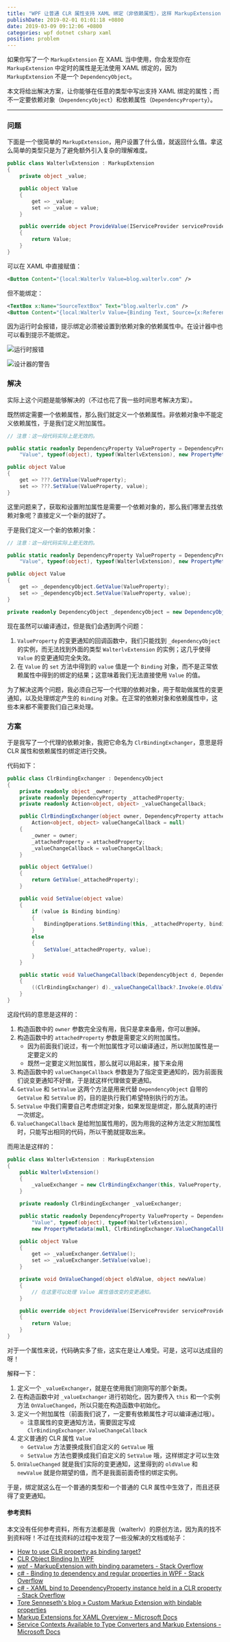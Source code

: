 ```yaml
---
title: "WPF 让普通 CLR 属性支持 XAML 绑定（非依赖属性），这样 MarkupExtension 中定义的属性也能使用绑定了"
publishDate: 2019-02-01 01:01:18 +0800
date: 2019-03-09 09:12:06 +0800
categories: wpf dotnet csharp xaml
position: problem
---
```


如果你写了一个 `MarkupExtension` 在 XAML 当中使用，你会发现你在 `MarkupExtension` 中定时的属性是无法使用 XAML 绑定的，因为 `MarkupExtension` 不是一个 `DependencyObject`。

本文将给出解决方案，让你能够在任意的类型中写出支持 XAML 绑定的属性；而不一定要依赖对象（`DependencyObject`）和依赖属性（`DependencyProperty`）。

---

<div id="toc"></div>

### 问题

下面是一个很简单的 `MarkupExtension`，用户设置了什么值，就返回什么值。拿这么简单的类型只是为了避免额外引入复杂的理解难度。

```csharp
public class WalterlvExtension : MarkupExtension
{
    private object _value;

    public object Value
    {
        get => _value;
        set => _value = value;
    }

    public override object ProvideValue(IServiceProvider serviceProvider)
    {
        return Value;
    }
}
```

可以在 XAML 中直接赋值：

```xml
<Button Content="{local:Walterlv Value=blog.walterlv.com" />
```

但不能绑定：

```xml
<TextBox x:Name="SourceTextBox" Text="blog.walterlv.com" />
<Button Content="{local:Walterlv Value={Binding Text, Source={x:Reference SourceTextBox}}}" />
```

因为运行时会报错，提示绑定必须被设置到依赖对象的依赖属性中。在设计器中也可以看到提示不能绑定。

![运行时报错](/static/posts/2019-02-01-00-02-34.png)

![设计器的警告](/static/posts/2019-02-01-00-09-00.png)

### 解决

实际上这个问题是能够解决的（不过也花了我一些时间思考解决方案）。

既然绑定需要一个依赖属性，那么我们就定义一个依赖属性。非依赖对象中不能定义依赖属性，于是我们定义附加属性。

```csharp
// 注意：这一段代码实际上是无效的。

public static readonly DependencyProperty ValueProperty = DependencyProperty.RegisterAttached(
    "Value", typeof(object), typeof(WalterlvExtension), new PropertyMetadata(default(object)));

public object Value
{
    get => ???.GetValue(ValueProperty);
    set => ???.SetValue(ValueProperty, value);
}
```

这里问题来了，获取和设置附加属性是需要一个依赖对象的，那么我们哪里去找依赖对象呢？直接定义一个新的就好了。

于是我们定义一个新的依赖对象：

```csharp
// 注意：这一段代码实际上是无效的。

public static readonly DependencyProperty ValueProperty = DependencyProperty.RegisterAttached(
    "Value", typeof(object), typeof(WalterlvExtension), new PropertyMetadata(default(object)));

public object Value
{
    get => _dependencyObject.GetValue(ValueProperty);
    set => _dependencyObject.SetValue(ValueProperty, value);
}

private readonly DependencyObject _dependencyObject = new DependencyObject();
```

现在虽然可以编译通过，但是我们会遇到两个问题：

1. `ValueProperty` 的变更通知的回调函数中，我们只能找到 `_dependencyObject` 的实例，而无法找到外面的类型 `WalterlvExtension` 的实例；这几乎使得 `Value` 的变更通知完全失效。
1. 在 `Value` 的 `set` 方法中得到的 `value` 值是一个 `Binding` 对象，而不是正常依赖属性中得到的绑定的结果；这意味着我们无法直接使用 `Value` 的值。

为了解决这两个问题，我必须自己写一个代理的依赖对象，用于帮助做属性的变更通知，以及处理绑定产生的 `Binding` 对象。在正常的依赖对象和依赖属性中，这些本来都不需要我们自己来处理。

### 方案

于是我写了一个代理的依赖对象，我把它命名为 `ClrBindingExchanger`，意思是将 CLR 属性和依赖属性的绑定进行交换。

代码如下：

```csharp
public class ClrBindingExchanger : DependencyObject
{
    private readonly object _owner;
    private readonly DependencyProperty _attachedProperty;
    private readonly Action<object, object> _valueChangeCallback;

    public ClrBindingExchanger(object owner, DependencyProperty attachedProperty,
        Action<object, object> valueChangeCallback = null)
    {
        _owner = owner;
        _attachedProperty = attachedProperty;
        _valueChangeCallback = valueChangeCallback;
    }

    public object GetValue()
    {
        return GetValue(_attachedProperty);
    }

    public void SetValue(object value)
    {
        if (value is Binding binding)
        {
            BindingOperations.SetBinding(this, _attachedProperty, binding);
        }
        else
        {
            SetValue(_attachedProperty, value);
        }
    }

    public static void ValueChangeCallback(DependencyObject d, DependencyPropertyChangedEventArgs e)
    {
        ((ClrBindingExchanger) d)._valueChangeCallback?.Invoke(e.OldValue, e.NewValue);
    }
}
```

这段代码的意思是这样的：

1. 构造函数中的 `owner` 参数完全没有用，我只是拿来备用，你可以删掉。
1. 构造函数中的 `attachedProperty` 参数是需要定义的附加属性。
    - 因为前面我们说过，有一个附加属性才可以编译通过，所以附加属性是一定要定义的
    - 既然一定要定义附加属性，那么就可以用起来，接下来会用
1. 构造函数中的 `valueChangeCallback` 参数是为了指定变更通知的，因为前面我们说变更通知不好做，于是就这样代理做变更通知。
1. `GetValue` 和 `SetValue` 这两个方法是用来代替 `DependencyObject` 自带的 `GetValue` 和 `SetValue` 的，目的是执行我们希望特别执行的方法。
1. `SetValue` 中我们需要自己考虑绑定对象，如果发现是绑定，那么就真的进行一次绑定。
1. `ValueChangeCallback` 是给附加属性用的，因为用我的这种方法定义附加属性时，只能写出相同的代码，所以干脆就提取出来。

而用法是这样的：

```csharp
public class WalterlvExtension : MarkupExtension
{
    public WalterlvExtension()
    {
        _valueExchanger = new ClrBindingExchanger(this, ValueProperty, OnValueChanged);
    }

    private readonly ClrBindingExchanger _valueExchanger;

    public static readonly DependencyProperty ValueProperty = DependencyProperty.RegisterAttached(
        "Value", typeof(object), typeof(WalterlvExtension),
        new PropertyMetadata(null, ClrBindingExchanger.ValueChangeCallback));

    public object Value
    {
        get => _valueExchanger.GetValue();
        set => _valueExchanger.SetValue(value);
    }

    private void OnValueChanged(object oldValue, object newValue)
    {
        // 在这里可以处理 Value 属性值改变的变更通知。
    }

    public override object ProvideValue(IServiceProvider serviceProvider)
    {
        return Value;
    }
}
```

对于一个属性来说，代码确实多了些，这实在是让人难受。可是，这可以达成目的呀！

解释一下：

1. 定义一个 `_valueExchanger`，就是在使用我们刚刚写的那个新类。
1. 在构造函数中对 `_valueExchanger` 进行初始化，因为要传入 `this` 和一个实例方法 `OnValueChanged`，所以只能在构造函数中初始化。
1. 定义一个附加属性（前面我们说了，一定要有依赖属性才可以编译通过哦）。
    - 注意属性的变更通知方法，需要固定写成 `ClrBindingExchanger.ValueChangeCallback`
1. 定义普通的 CLR 属性 `Value`
    - `GetValue` 方法要换成我们自定义的 `GetValue` 哦
    - `SetValue` 方法也要换成我们自定义的 `SetValue` 哦，这样绑定才可以生效
1. `OnValueChanged` 就是我们实际的变更通知，这里得到的 `oldValue` 和 `newValue` 就是你期望的值，而不是我面前面奇怪的绑定实例。

于是，绑定就这么在一个普通的类型和一个普通的 CLR 属性中生效了，而且还获得了变更通知。

#### 参考资料

本文没有任何参考资料，所有方法都是我（walterlv）的原创方法，因为真的找不到资料呀！不过在找资料的过程中发现了一些没解决的文档或帖子：

- [How to use CLR property as binding target?](https://social.msdn.microsoft.com/Forums/en-US/97e9f8e4-9eae-45ff-aac3-9f0c25865b14/how-to-use-clr-property-as-binding-target?forum=wpf)
- [CLR Object Binding In WPF](https://www.c-sharpcorner.com/uploadfile/anku123/clr-object-binding-in-wpf/)
- [wpf - MarkupExtension with binding parameters - Stack Overflow](https://stackoverflow.com/a/10328974/6233938)
- [c# - Binding to dependency and regular properties in WPF - Stack Overflow](https://stackoverflow.com/q/16287829/6233938)
- [c# - XAML bind to DependencyProperty instance held in a CLR property - Stack Overflow](https://stackoverflow.com/q/18246316/6233938)
- [Tore Senneseth's blog » Custom Markup Extension with bindable properties](http://blogs.profitbase.com/tsenn/?p=73)
- [Markup Extensions for XAML Overview - Microsoft Docs](https://docs.microsoft.com/en-us/dotnet/framework/xaml-services/markup-extensions-for-xaml-overview)
- [Service Contexts Available to Type Converters and Markup Extensions - Microsoft Docs](https://docs.microsoft.com/en-us/dotnet/framework/xaml-services/service-contexts-available-to-type-converters-and-markup-extensions)
